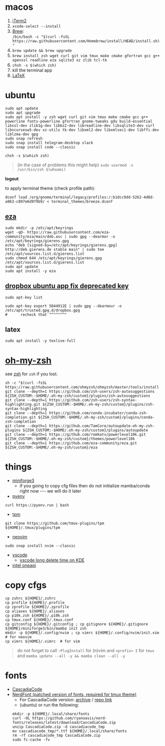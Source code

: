 # macos
1. [iTerm2](https://iterm2.com)
2. ```xcode-select --install```
3. [Brew](https://brew.sh):  
   ```/bin/bash -c "$(curl -fsSL https://raw.githubusercontent.com/Homebrew/install/HEAD/install.sh)"```
4. ```brew update && brew upgrade```
5. ```brew install zsh wget curl git vim tmux make cmake gfortran gcc g++ openssl readline eza sqlite3 xz zlib tcl-tk```
6. ```chsh -s $(which zsh)```
7. kill the terminal app
8. [LaTeX](http://www.tug.org/mactex/)


# ubuntu 
```
sudo apt update
sudo apt upgrade
sudo apt install -y zsh wget curl git vim tmux make cmake gcc g++ powerline fonts-powerline gfortran gnome-tweaks gdu build-essential libssl-dev zlib1g-dev libbz2-dev libreadline-dev libsqlite3-dev curl libncursesw5-dev xz-utils tk-dev libxml2-dev libxmlsec1-dev libffi-dev liblzma-dev gpg
sudo snap refresh
sudo snap install telegram-desktop slack
sudo snap install code --classic
```

```chsh -s $(which zsh)```
> (in the case of problems this might help) `sudo usermod -s /usr/bin/zsh $(whoami)`

**logout**

to apply terminal theme (check profile path):
```
dconf load /org/gnome/terminal/legacy/profiles:/:b1dcc9dd-5262-4d8d-a863-c897e6d979b9/ < terminal_themes/breeze.dconf
```

## [eza](https://github.com/eza-community/eza#debian-and-ubuntu)
```
sudo mkdir -p /etc/apt/keyrings
wget -qO- https://raw.githubusercontent.com/eza-community/eza/main/deb.asc | sudo gpg --dearmor -o /etc/apt/keyrings/gierens.gpg
echo "deb [signed-by=/etc/apt/keyrings/gierens.gpg] http://deb.gierens.de stable main" | sudo tee /etc/apt/sources.list.d/gierens.list
sudo chmod 644 /etc/apt/keyrings/gierens.gpg /etc/apt/sources.list.d/gierens.list
sudo apt update
sudo apt install -y eza
```

## [dropbox ubuntu app fix deprecated key](https://itsfoss.com/key-is-stored-in-legacy-trusted-gpg/)
`sudo apt-key list`
```
sudo apt-key export 5044912E | sudo gpg --dearmour -o /etc/apt/trusted.gpg.d/dropbox.gpg
#      recheck that ^^^^^^^^
```

## latex
```sudo apt install -y texlive-full```


# [oh-my-zsh](https://github.com/ohmyzsh/ohmyzsh#basic-installation)
see [zsh](https://github.com/ohmyzsh/ohmyzsh/wiki/Installing-ZSH) for `zsh` if you lost.
```
sh -c "$(curl -fsSL https://raw.githubusercontent.com/ohmyzsh/ohmyzsh/master/tools/install.sh)"
git clone --depth=1 https://github.com/zsh-users/zsh-autosuggestions ${ZSH_CUSTOM:-$HOME/.oh-my-zsh/custom}/plugins/zsh-autosuggestions
git clone --depth=1 https://github.com/zsh-users/zsh-syntax-highlighting.git ${ZSH_CUSTOM:-$HOME/.oh-my-zsh/custom}/plugins/zsh-syntax-highlighting
git clone --depth=1 https://github.com/conda-incubator/conda-zsh-completion.git ${ZSH_CUSTOM:-$HOME/.oh-my-zsh/custom}/plugins/conda-zsh-completion
git clone --depth=1 https://github.com/TamCore/autoupdate-oh-my-zsh-plugins ${ZSH_CUSTOM:-$HOME/.oh-my-zsh/custom}/plugins/autoupdate
git clone --depth=1 https://github.com/romkatv/powerlevel10k.git ${ZSH_CUSTOM:-$HOME/.oh-my-zsh/custom}/themes/powerlevel10k
git clone --depth=1 https://github.com/eza-community/eza.git ${ZSH_CUSTOM:-$HOME/.oh-my-zsh/custom}/eza
```


# things
* [miniforge3](https://github.com/conda-forge/miniforge#miniforge3)
  * if you going to copy cfg files then do not initialize mamba/conda right now --- we will do it later
* [pyenv](https://github.com/pyenv/pyenv)
```
curl https://pyenv.run | bash
```
* [tpm](https://github.com/tmux-plugins/tpm)
```
git clone https://github.com/tmux-plugins/tpm ${HOME}/.tmux/plugins/tpm
```
* [neovim](https://github.com/neovim/neovim)
```
sudo snap install nvim --classic
```
* [vscode](https://code.visualstudio.com)
  * [vscode long delete time on KDE](https://jamezrin.name/fix-visual-studio-code-freezing-when-deleting)
* [intel oneapi](https://software.intel.com/content/www/us/en/develop/tools/oneapi/all-toolkits.html)


# copy cfgs
```
cp zshrc ${HOME}/.zshrc
cp profile ${HOME}/.profile
cp zprofile ${HOME}/.zprofile
cp aliases ${HOME}/.aliases
cp p10k.zsh ${HOME}/.p10k.zsh
cp tmux.conf ${HOME}/.tmux.conf
cp gitconfig ${HOME}/.gitconfig ; cp gitignore ${HOME}/.gitignore
${HOME}/miniforge3/bin/mamba init zsh
mkdir -p ${HOME}/.config/nvim ; cp vimrc ${HOME}/.config/nvim/init.vim  # for neovim
cp vimrc ${HOME}/.vimrc  # for vim
```
> do not forget to call `:PlugInstall` for (n)vim
> and `<prefix> I` for `tmux`
> and `mamba update --all -y && mamba clean --all -y`


# fonts
* [CascadiaCode](https://github.com/microsoft/cascadia-code)
* [NerdFont (patched version of fonts, required for tmux theme)](https://github.com/ryanoasis/nerd-fonts)
  * For CascadiaCode version: [archive](https://github.com/ryanoasis/nerd-fonts/releases/latest) / [repo link](https://github.com/ryanoasis/nerd-fonts/tree/master/patched-fonts/CascadiaCode)
  * (ubuntu) or run the following:
  ```
  mkdir -p ${HOME}/.local/share/fonts
  curl -OL https://github.com/ryanoasis/nerd-fonts/releases/latest/download/CascadiaCode.zip
  unzip CascadiaCode.zip -d cascadiacode_tmp
  mv cascadiacode_tmp/*.ttf ${HOME}/.local/share/fonts
  rm -rf cascadiacode_tmp CascadiaCode.zip
  sudo fc-cache -fv
  ```
